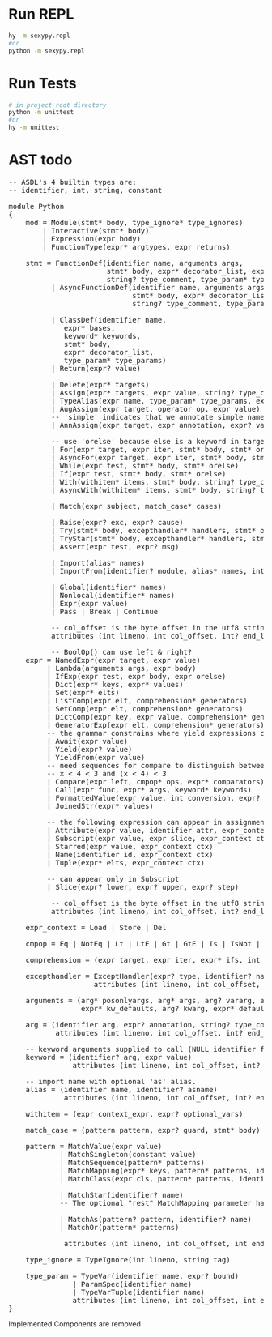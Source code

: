 # Run REPL
```bash
hy -m sexypy.repl
#or
python -m sexypy.repl
```

# Run Tests
```bash
# in project root directory
python -m unittest
#or
hy -m unittest
```


# AST todo
<pre class="nimrod hljs" style="text-align: start;" data-mce-style="background-color: #f8f8f8; color: #000000; text-align: start;" contenteditable="false" data-mce-selected="1">-- <span class="hljs-type">ASDL</span>'s <span class="hljs-number">4</span> builtin types are:
-- identifier, <span class="hljs-built_in">int</span>, <span class="hljs-built_in">string</span>, constant

module <span class="hljs-type">Python</span>
{
    <span class="hljs-keyword">mod</span> = <span class="hljs-type">Module</span>(<span class="hljs-built_in">stmt</span>* body, type_ignore* type_ignores)
        | <span class="hljs-type">Interactive</span>(<span class="hljs-built_in">stmt</span>* body)
        | <span class="hljs-type">Expression</span>(<span class="hljs-built_in">expr</span> body)
        | <span class="hljs-type">FunctionType</span>(<span class="hljs-built_in">expr</span>* argtypes, <span class="hljs-built_in">expr</span> returns)

    <span class="hljs-built_in">stmt</span> = <span class="hljs-type">FunctionDef</span>(identifier name, arguments args,
                       <span class="hljs-built_in">stmt</span>* body, <span class="hljs-built_in">expr</span>* decorator_list, <span class="hljs-built_in">expr</span>? returns,
                       <span class="hljs-built_in">string</span>? type_comment, type_param* type_params)
          | <span class="hljs-type">AsyncFunctionDef</span>(identifier name, arguments args,
                             <span class="hljs-built_in">stmt</span>* body, <span class="hljs-built_in">expr</span>* decorator_list, <span class="hljs-built_in">expr</span>? returns,
                             <span class="hljs-built_in">string</span>? type_comment, type_param* type_params)

          | <span class="hljs-type">ClassDef</span>(identifier name,
             <span class="hljs-built_in">expr</span>* bases,
             keyword* keywords,
             <span class="hljs-built_in">stmt</span>* body,
             <span class="hljs-built_in">expr</span>* decorator_list,
             type_param* type_params)
          | <span class="hljs-type">Return</span>(<span class="hljs-built_in">expr</span>? value)

          | <span class="hljs-type">Delete</span>(<span class="hljs-built_in">expr</span>* targets)
          | <span class="hljs-type">Assign</span>(<span class="hljs-built_in">expr</span>* targets, <span class="hljs-built_in">expr</span> value, <span class="hljs-built_in">string</span>? type_comment)
          | <span class="hljs-type">TypeAlias</span>(<span class="hljs-built_in">expr</span> name, type_param* type_params, <span class="hljs-built_in">expr</span> value)
          | <span class="hljs-type">AugAssign</span>(<span class="hljs-built_in">expr</span> target, operator op, <span class="hljs-built_in">expr</span> value)
          -- 'simple' indicates that we annotate simple name <span class="hljs-keyword">without</span> parens
          | <span class="hljs-type">AnnAssign</span>(<span class="hljs-built_in">expr</span> target, <span class="hljs-built_in">expr</span> annotation, <span class="hljs-built_in">expr</span>? value, <span class="hljs-built_in">int</span> simple)

          -- use 'orelse' because <span class="hljs-keyword">else</span> <span class="hljs-keyword">is</span> a keyword <span class="hljs-keyword">in</span> target languages
          | <span class="hljs-type">For</span>(<span class="hljs-built_in">expr</span> target, <span class="hljs-built_in">expr</span> iter, <span class="hljs-built_in">stmt</span>* body, <span class="hljs-built_in">stmt</span>* orelse, <span class="hljs-built_in">string</span>? type_comment)
          | <span class="hljs-type">AsyncFor</span>(<span class="hljs-built_in">expr</span> target, <span class="hljs-built_in">expr</span> iter, <span class="hljs-built_in">stmt</span>* body, <span class="hljs-built_in">stmt</span>* orelse, <span class="hljs-built_in">string</span>? type_comment)
          | <span class="hljs-type">While</span>(<span class="hljs-built_in">expr</span> test, <span class="hljs-built_in">stmt</span>* body, <span class="hljs-built_in">stmt</span>* orelse)
          | <span class="hljs-type">If</span>(<span class="hljs-built_in">expr</span> test, <span class="hljs-built_in">stmt</span>* body, <span class="hljs-built_in">stmt</span>* orelse)
          | <span class="hljs-type">With</span>(withitem* items, <span class="hljs-built_in">stmt</span>* body, <span class="hljs-built_in">string</span>? type_comment)
          | <span class="hljs-type">AsyncWith</span>(withitem* items, <span class="hljs-built_in">stmt</span>* body, <span class="hljs-built_in">string</span>? type_comment)

          | <span class="hljs-type">Match</span>(<span class="hljs-built_in">expr</span> subject, match_case* cases)

          | <span class="hljs-type">Raise</span>(<span class="hljs-built_in">expr</span>? exc, <span class="hljs-built_in">expr</span>? cause)
          | <span class="hljs-type">Try</span>(<span class="hljs-built_in">stmt</span>* body, excepthandler* handlers, <span class="hljs-built_in">stmt</span>* orelse, <span class="hljs-built_in">stmt</span>* finalbody)
          | <span class="hljs-type">TryStar</span>(<span class="hljs-built_in">stmt</span>* body, excepthandler* handlers, <span class="hljs-built_in">stmt</span>* orelse, <span class="hljs-built_in">stmt</span>* finalbody)
          | <span class="hljs-type">Assert</span>(<span class="hljs-built_in">expr</span> test, <span class="hljs-built_in">expr</span>? msg)

          | <span class="hljs-type">Import</span>(alias* names)
          | <span class="hljs-type">ImportFrom</span>(identifier? module, alias* names, <span class="hljs-built_in">int</span>? level)

          | <span class="hljs-type">Global</span>(identifier* names)
          | <span class="hljs-type">Nonlocal</span>(identifier* names)
          | <span class="hljs-type">Expr</span>(<span class="hljs-built_in">expr</span> value)
          | <span class="hljs-type">Pass</span> | <span class="hljs-type">Break</span> | <span class="hljs-type">Continue</span>

          -- col_offset <span class="hljs-keyword">is</span> the byte offset <span class="hljs-keyword">in</span> the utf8 <span class="hljs-built_in">string</span> the parser uses
          attributes (<span class="hljs-built_in">int</span> lineno, <span class="hljs-built_in">int</span> col_offset, <span class="hljs-built_in">int</span>? end_lineno, <span class="hljs-built_in">int</span>? end_col_offset)

          -- <span class="hljs-type">BoolOp</span>() can use left &amp; right?
    <span class="hljs-built_in">expr</span> = <span class="hljs-type">NamedExpr</span>(<span class="hljs-built_in">expr</span> target, <span class="hljs-built_in">expr</span> value)
         | <span class="hljs-type">Lambda</span>(arguments args, <span class="hljs-built_in">expr</span> body)
         | <span class="hljs-type">IfExp</span>(<span class="hljs-built_in">expr</span> test, <span class="hljs-built_in">expr</span> body, <span class="hljs-built_in">expr</span> orelse)
         | <span class="hljs-type">Dict</span>(<span class="hljs-built_in">expr</span>* keys, <span class="hljs-built_in">expr</span>* values)
         | <span class="hljs-type">Set</span>(<span class="hljs-built_in">expr</span>* elts)
         | <span class="hljs-type">ListComp</span>(<span class="hljs-built_in">expr</span> elt, comprehension* generators)
         | <span class="hljs-type">SetComp</span>(<span class="hljs-built_in">expr</span> elt, comprehension* generators)
         | <span class="hljs-type">DictComp</span>(<span class="hljs-built_in">expr</span> key, <span class="hljs-built_in">expr</span> value, comprehension* generators)
         | <span class="hljs-type">GeneratorExp</span>(<span class="hljs-built_in">expr</span> elt, comprehension* generators)
         -- the grammar constrains where <span class="hljs-keyword">yield</span> expressions can occur
         | <span class="hljs-type">Await</span>(<span class="hljs-built_in">expr</span> value)
         | <span class="hljs-type">Yield</span>(<span class="hljs-built_in">expr</span>? value)
         | <span class="hljs-type">YieldFrom</span>(<span class="hljs-built_in">expr</span> value)
         -- need sequences <span class="hljs-keyword">for</span> compare to distinguish between
         -- x &lt; <span class="hljs-number">4</span> &lt; <span class="hljs-number">3</span> <span class="hljs-keyword">and</span> (x &lt; <span class="hljs-number">4</span>) &lt; <span class="hljs-number">3</span>
         | <span class="hljs-type">Compare</span>(<span class="hljs-built_in">expr</span> left, cmpop* ops, <span class="hljs-built_in">expr</span>* comparators)
         | <span class="hljs-type">Call</span>(<span class="hljs-built_in">expr</span> func, <span class="hljs-built_in">expr</span>* args, keyword* keywords)
         | <span class="hljs-type">FormattedValue</span>(<span class="hljs-built_in">expr</span> value, <span class="hljs-built_in">int</span> conversion, <span class="hljs-built_in">expr</span>? format_spec)
         | <span class="hljs-type">JoinedStr</span>(<span class="hljs-built_in">expr</span>* values)

         -- the following expression can appear <span class="hljs-keyword">in</span> assignment context
         | <span class="hljs-type">Attribute</span>(<span class="hljs-built_in">expr</span> value, identifier attr, expr_context ctx)
         | <span class="hljs-type">Subscript</span>(<span class="hljs-built_in">expr</span> value, <span class="hljs-built_in">expr</span> slice, expr_context ctx)
         | <span class="hljs-type">Starred</span>(<span class="hljs-built_in">expr</span> value, expr_context ctx)
         | <span class="hljs-type">Name</span>(identifier id, expr_context ctx)
         | <span class="hljs-type">Tuple</span>(<span class="hljs-built_in">expr</span>* elts, expr_context ctx)

         -- can appear only <span class="hljs-keyword">in</span> <span class="hljs-type">Subscript</span>
         | <span class="hljs-type">Slice</span>(<span class="hljs-built_in">expr</span>? lower, <span class="hljs-built_in">expr</span>? upper, <span class="hljs-built_in">expr</span>? step)

          -- col_offset <span class="hljs-keyword">is</span> the byte offset <span class="hljs-keyword">in</span> the utf8 <span class="hljs-built_in">string</span> the parser uses
          attributes (<span class="hljs-built_in">int</span> lineno, <span class="hljs-built_in">int</span> col_offset, <span class="hljs-built_in">int</span>? end_lineno, <span class="hljs-built_in">int</span>? end_col_offset)

    expr_context = <span class="hljs-type">Load</span> | <span class="hljs-type">Store</span> | <span class="hljs-type">Del</span>

    cmpop = <span class="hljs-type">Eq</span> | <span class="hljs-type">NotEq</span> | <span class="hljs-type">Lt</span> | <span class="hljs-type">LtE</span> | <span class="hljs-type">Gt</span> | <span class="hljs-type">GtE</span> | <span class="hljs-type">Is</span> | <span class="hljs-type">IsNot</span> | <span class="hljs-type">In</span> | <span class="hljs-type">NotIn</span>

    comprehension = (<span class="hljs-built_in">expr</span> target, <span class="hljs-built_in">expr</span> iter, <span class="hljs-built_in">expr</span>* ifs, <span class="hljs-built_in">int</span> is_async)

    excepthandler = <span class="hljs-type">ExceptHandler</span>(<span class="hljs-built_in">expr</span>? <span class="hljs-keyword">type</span>, identifier? name, <span class="hljs-built_in">stmt</span>* body)
                    attributes (<span class="hljs-built_in">int</span> lineno, <span class="hljs-built_in">int</span> col_offset, <span class="hljs-built_in">int</span>? end_lineno, <span class="hljs-built_in">int</span>? end_col_offset)

    arguments = (arg* posonlyargs, arg* args, arg? vararg, arg* kwonlyargs,
                 <span class="hljs-built_in">expr</span>* kw_defaults, arg? kwarg, <span class="hljs-built_in">expr</span>* defaults)

    arg = (identifier arg, <span class="hljs-built_in">expr</span>? annotation, <span class="hljs-built_in">string</span>? type_comment)
           attributes (<span class="hljs-built_in">int</span> lineno, <span class="hljs-built_in">int</span> col_offset, <span class="hljs-built_in">int</span>? end_lineno, <span class="hljs-built_in">int</span>? end_col_offset)

    -- keyword arguments supplied to call (<span class="hljs-type">NULL</span> identifier <span class="hljs-keyword">for</span> **kwargs)
    keyword = (identifier? arg, <span class="hljs-built_in">expr</span> value)
               attributes (<span class="hljs-built_in">int</span> lineno, <span class="hljs-built_in">int</span> col_offset, <span class="hljs-built_in">int</span>? end_lineno, <span class="hljs-built_in">int</span>? end_col_offset)

    -- <span class="hljs-keyword">import</span> name <span class="hljs-keyword">with</span> optional '<span class="hljs-keyword">as</span>' alias.
    alias = (identifier name, identifier? asname)
             attributes (<span class="hljs-built_in">int</span> lineno, <span class="hljs-built_in">int</span> col_offset, <span class="hljs-built_in">int</span>? end_lineno, <span class="hljs-built_in">int</span>? end_col_offset)

    withitem = (<span class="hljs-built_in">expr</span> context_expr, <span class="hljs-built_in">expr</span>? optional_vars)

    match_case = (pattern pattern, <span class="hljs-built_in">expr</span>? guard, <span class="hljs-built_in">stmt</span>* body)

    pattern = <span class="hljs-type">MatchValue</span>(<span class="hljs-built_in">expr</span> value)
            | <span class="hljs-type">MatchSingleton</span>(constant value)
            | <span class="hljs-type">MatchSequence</span>(pattern* patterns)
            | <span class="hljs-type">MatchMapping</span>(<span class="hljs-built_in">expr</span>* keys, pattern* patterns, identifier? rest)
            | <span class="hljs-type">MatchClass</span>(<span class="hljs-built_in">expr</span> cls, pattern* patterns, identifier* kwd_attrs, pattern* kwd_patterns)

            | <span class="hljs-type">MatchStar</span>(identifier? name)
            -- <span class="hljs-type">The</span> optional <span class="hljs-string">"rest"</span> <span class="hljs-type">MatchMapping</span> parameter handles capturing extra mapping keys

            | <span class="hljs-type">MatchAs</span>(pattern? pattern, identifier? name)
            | <span class="hljs-type">MatchOr</span>(pattern* patterns)

             attributes (<span class="hljs-built_in">int</span> lineno, <span class="hljs-built_in">int</span> col_offset, <span class="hljs-built_in">int</span> end_lineno, <span class="hljs-built_in">int</span> end_col_offset)

    type_ignore = <span class="hljs-type">TypeIgnore</span>(<span class="hljs-built_in">int</span> lineno, <span class="hljs-built_in">string</span> tag)

    type_param = <span class="hljs-type">TypeVar</span>(identifier name, <span class="hljs-built_in">expr</span>? bound)
               | <span class="hljs-type">ParamSpec</span>(identifier name)
               | <span class="hljs-type">TypeVarTuple</span>(identifier name)
               attributes (<span class="hljs-built_in">int</span> lineno, <span class="hljs-built_in">int</span> col_offset, <span class="hljs-built_in">int</span> end_lineno, <span class="hljs-built_in">int</span> end_col_offset)
}</pre>

Implemented Components are removed